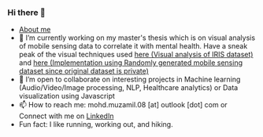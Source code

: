 ### Hi there 👋
- [About me](https://mohd-muzamil.netlify.app)
- 🔭 I’m currently working on my master's thesis which is on visual analysis of mobile sensing data to correlate it with mental health. Have a sneak peak of the visual techniques used [here (Visual analysis of IRIS dataset)](https://github.com/mohd-muzamil/IrisDashboard.git) and [here (Implementation using Randomly generated mobile sensing dataset since original dataset is private)](https://github.com/mohd-muzamil/flaskDashboard.git)
- 👯 I’m open to collaborate on interesting projects in Machine learning (Audio/Video/Image processing, NLP, Healthcare analytics) or Data visualization using Javascript
- 📫 How to reach me: mohd.muzamil.08 [at] outlook [dot] com or Connect with me on [LinkedIn](http://linkedin.com/in/mohd11/) 
- Fun fact: I like running, working out, and hiking.

<!--
**mohd-muzamil/mohd-muzamil** is a ✨ _special_ ✨ repository because its `README.md` (this file) appears on your GitHub profile.

Here are some ideas to get you started:

- 🔭 I’m currently working on ...
- 🌱 I’m currently learning ...
- 👯 I’m looking to collaborate on ...
- 🤔 I’m looking for help with ...
- 💬 Ask me about ...
- 📫 How to reach me: ...
- 😄 Pronouns: ...
- ⚡ Fun fact: ...
-->

